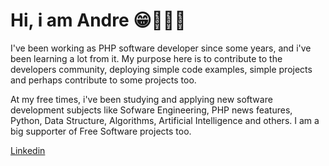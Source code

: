 # Hi, i am Andre 😁🌱🐘🐧

I've been working as PHP software developer since some years, and i've been learning a lot from it. My purpose here is to contribute to the developers community, deploying simple code examples, simple projects and perhaps contribute to some projects too. 

At my free times, i've been studying and applying new software development subjects like Sofware Engineering, PHP news features, Python, Data Structure, Algorithms, Artificial Intelligence and others. I am a big supporter of Free Software projects too. 

[Linkedin](https://www.linkedin.com/in/andre-lima-903545148/)
